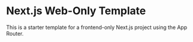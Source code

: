 # Next.js Web-Only Template

This is a starter template for a frontend-only Next.js project using the App Router.